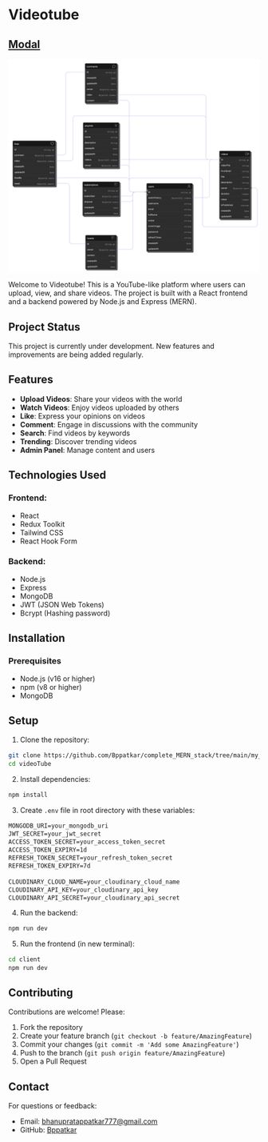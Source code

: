 # Videotube

## [Modal](https://app.eraser.io/workspace/VItKkuh1QNeX9UpBQ7SF?origin=share)

![idea-to-database](./public/idea-to-database.png)

Welcome to Videotube! This is a YouTube-like platform where users can upload, view, and share videos. The project is built with a React frontend and a backend powered by Node.js and Express (MERN).

## Project Status

This project is currently under development. New features and improvements are being added regularly.

## Features

- **Upload Videos**: Share your videos with the world
- **Watch Videos**: Enjoy videos uploaded by others
- **Like**: Express your opinions on videos
- **Comment**: Engage in discussions with the community
- **Search**: Find videos by keywords
- **Trending**: Discover trending videos
- **Admin Panel**: Manage content and users

## Technologies Used

### Frontend:

- React
- Redux Toolkit
- Tailwind CSS
- React Hook Form

### Backend:

- Node.js
- Express
- MongoDB
- JWT (JSON Web Tokens)
- Bcrypt (Hashing password)

## Installation

### Prerequisites

- Node.js (v16 or higher)
- npm (v8 or higher)
- MongoDB

## Setup

1. Clone the repository:

```bash
git clone https://github.com/Bppatkar/complete_MERN_stack/tree/main/my_learning/Hitesh_Backend/videoTube.git
cd videoTube
```

2. Install dependencies:

```bash
npm install
```

3. Create `.env` file in root directory with these variables:

```env
MONGODB_URI=your_mongodb_uri
JWT_SECRET=your_jwt_secret
ACCESS_TOKEN_SECRET=your_access_token_secret
ACCESS_TOKEN_EXPIRY=1d
REFRESH_TOKEN_SECRET=your_refresh_token_secret
REFRESH_TOKEN_EXPIRY=7d

CLOUDINARY_CLOUD_NAME=your_cloudinary_cloud_name
CLOUDINARY_API_KEY=your_cloudinary_api_key
CLOUDINARY_API_SECRET=your_cloudinary_api_secret
```

4. Run the backend:

```bash
npm run dev
```

5. Run the frontend (in new terminal):

```bash
cd client
npm run dev
```

## Contributing

Contributions are welcome! Please:

1. Fork the repository
2. Create your feature branch (`git checkout -b feature/AmazingFeature`)
3. Commit your changes (`git commit -m 'Add some AmazingFeature'`)
4. Push to the branch (`git push origin feature/AmazingFeature`)
5. Open a Pull Request

## Contact

For questions or feedback:

- Email: [bhanupratappatkar777@gmail.com](mailto:bhanupratappatkar777@gmail.com)
- GitHub: [Bppatkar](https://github.com/Bppatkar)

```

```
